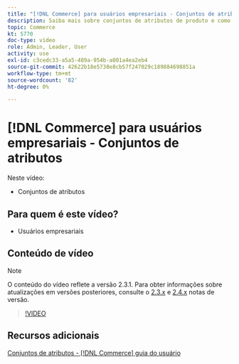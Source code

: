 ```yaml
---
title: "[!DNL Commerce] para usuários empresariais - Conjuntos de atributos"
description: Saiba mais sobre conjuntos de atributos de produto e como usá-los em seu catálogo.
topic: Commerce
kt: 5770
doc-type: video
role: Admin, Leader, User
activity: use
exl-id: c3cedc33-a5a5-489a-954b-a001a4ea2eb4
source-git-commit: 42622b18e5738e8cb57f247029c189884698851a
workflow-type: tm+mt
source-wordcount: '82'
ht-degree: 0%

---
```


# [!DNL Commerce] para usuários empresariais - Conjuntos de atributos

Neste vídeo:

- Conjuntos de atributos

## Para quem é este vídeo?

- Usuários empresariais

## Conteúdo de vídeo

>[!NOTE]
>
>O conteúdo do vídeo reflete a versão 2.3.1. Para obter informações sobre atualizações em versões posteriores, consulte o [ 2.3.x](https://devdocs.magento.com/guides/v2.3/release-notes/bk-release-notes.html) e [2.4.x](https://devdocs.magento.com/guides/v2.4/release-notes/bk-release-notes.html) notas de versão.

>[!VIDEO](https://video.tv.adobe.com/v/35955?quality=12&learn=on)

## Recursos adicionais

[Conjuntos de atributos - [!DNL Commerce] guia do usuário](https://docs.magento.com/user-guide/stores/attribute-sets.html)
